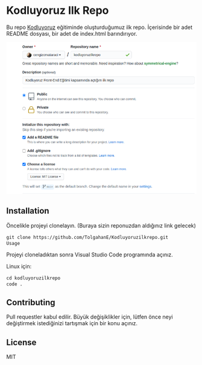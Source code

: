 # Kodluyoruz Ilk Repo
Bu repo [Kodluyoruz](www.kodluyoruz.com) eğitiminde oluşturduğumuz ilk repo. İçerisinde bir adet README dosyası, bir adet de index.html barındırıyor.

![Görsel](https://github.com/Kodluyoruz/taskforce/blob/main/git/odev1/figures/github.png) 

## Installation
Öncelikle projeyi clonelayın. (Buraya sizin reponuzdan aldığınız link gelecek)

```
git clone https://github.com/TolgahanE/Kodluyoruzilkrepo.git
Usage
```

Projeyi cloneladıktan sonra Visual Studio Code programında açınız.

Linux için:

```
cd kodluyoruzilkrepo
code .
```

## Contributing
Pull requestler kabul edilir. Büyük değişiklikler için, lütfen önce neyi değiştirmek istediğinizi tartışmak için bir konu açınız.

## License
MIT
